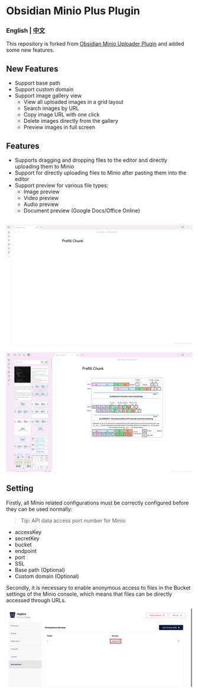 # Obsidian Minio Plus Plugin

### English | [中文](./README-zh.md)

This repository is forked from [Obsidian Minio Uploader Plugin](https://github.com/seebin/obsidian-minio-uploader-plugin) and added some new features.

## New Features
- Support base path
- Support custom domain
- Support image gallery view
  - View all uploaded images in a grid layout
  - Search images by URL
  - Copy image URL with one click
  - Delete images directly from the gallery
  - Preview images in full screen

## Features
- Supports dragging and dropping files to the editor and directly uploading them to Minio
- Support for directly uploading files to Minio after pasting them into the editor
- Support preview for various file types:
  - Image preview
  - Video preview
  - Audio preview
  - Document preview (Google Docs/Office Online)

![upload](./minio-upload.gif)
---
![delete](./minio-delete.gif)

## Setting

Firstly, all Minio related configurations must be correctly configured before they can be used normally:

>Tip: API data access port number for Minio

- accessKey
- secretKey
- bucket
- endpoint
- port
- SSL
- Base path (Optional)
- Custom domain (Optional)

Secondly, it is necessary to enable anonymous access to files in the Bucket settings of the Minio console, which means that files can be directly accessed through URLs.

![Settings](./minio-bucket-setting.png)

